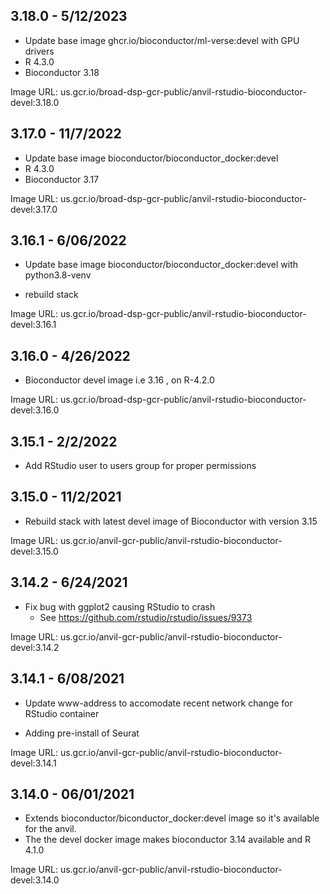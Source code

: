 ## 3.18.0 - 5/12/2023

- Update base image ghcr.io/bioconductor/ml-verse:devel with GPU drivers
- R 4.3.0
- Bioconductor 3.18

Image URL: us.gcr.io/broad-dsp-gcr-public/anvil-rstudio-bioconductor-devel:3.18.0

## 3.17.0 - 11/7/2022

- Update base image bioconductor/bioconductor_docker:devel
- R 4.3.0
- Bioconductor 3.17

Image URL: us.gcr.io/broad-dsp-gcr-public/anvil-rstudio-bioconductor-devel:3.17.0

## 3.16.1 - 6/06/2022

- Update base image bioconductor/bioconductor_docker:devel with python3.8-venv

- rebuild stack

Image URL: us.gcr.io/broad-dsp-gcr-public/anvil-rstudio-bioconductor-devel:3.16.1

## 3.16.0 - 4/26/2022

- Bioconductor devel image i.e 3.16 , on R-4.2.0

Image URL: us.gcr.io/broad-dsp-gcr-public/anvil-rstudio-bioconductor-devel:3.16.0

## 3.15.1 - 2/2/2022

- Add RStudio user to users group for proper permissions

## 3.15.0 - 11/2/2021

- Rebuild stack with latest devel image of Bioconductor with version 3.15

Image URL: us.gcr.io/anvil-gcr-public/anvil-rstudio-bioconductor-devel:3.15.0

## 3.14.2 - 6/24/2021

- Fix bug with ggplot2 causing RStudio to crash
   - See https://github.com/rstudio/rstudio/issues/9373

Image URL: us.gcr.io/anvil-gcr-public/anvil-rstudio-bioconductor-devel:3.14.2

## 3.14.1 - 6/08/2021

- Update www-address to accomodate recent network change for RStudio container

- Adding pre-install of Seurat

Image URL: us.gcr.io/anvil-gcr-public/anvil-rstudio-bioconductor-devel:3.14.1

## 3.14.0 - 06/01/2021

- Extends bioconductor/biconductor_docker:devel image so it's available for the anvil.
- The the devel docker image makes bioconductor 3.14 available and R 4.1.0

Image URL: us.gcr.io/anvil-gcr-public/anvil-rstudio-bioconductor-devel:3.14.0
